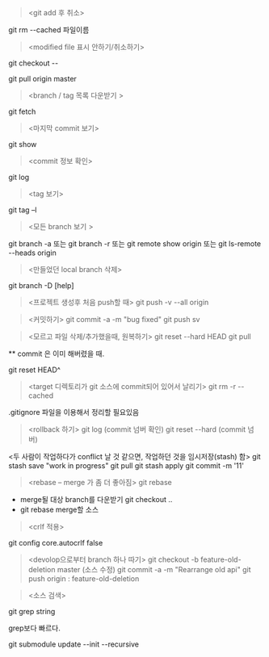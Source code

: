 > <git add 후 취소>

git rm --cached 파일이름


> <modified file 표시 안하기/취소하기>

git checkout -- <filename>

 
> <update>

git pull origin master 


> <branch / tag 목록 다운받기 >

git fetch
 

> <마지막 commit 보기>

git show


> <commit 정보 확인>

git log


> <tag 보기>

git tag –l


> <모든 branch 보기 >

git branch -a 또는 git branch -r 또는 git remote show origin 또는 git ls-remote --heads origin

 

> <만들었던 local branch 삭제>

git branch -D [help]

 

> <프로젝트 생성후 처음 push할 때> 
git push -v --all origin
 

> <커밋하기> 
git commit -a -m "bug fixed" 
git push sv

 

> <모르고 파일 삭제/추가했을때, 원복하기> 
git reset --hard HEAD 
git pull

** commit 은 이미 해버렸을 때.

git reset HEAD^ 

 

> <target 디렉토리가 git 소스에 commit되어 있어서 날리기> 
git rm -r --cached <your directory>

.gitignore 파일을 이용해서 정리할 필요있음


> <rollback 하기> 
git log 
   (commit 넘버 확인) 
git reset --hard (commit 넘버)


<두 사람이 작업하다가 conflict 날 것 같으면, 작업하던 것을 임시저장(stash) 함> 
git stash save "work in progress" 
git pull 
git stash apply 
git commit -m '11'

 

> <rebase – merge 가 좀 더 좋아짐>
git rebase 
- merge될 대상 branch를 다운받기 git checkout .. 
- git rebase merge할 소스

 

> <crlf 적용>

git config core.autocrlf false


 

> <devolop으로부터 branch 하나 따기> 
git checkout -b feature-old-deletion master
(소스 수정) 
git commit -a -m "Rearrange old api" 
git push origin : feature-old-deletion



> <소스 검색>

git grep string 

grep보다 빠르다. 



> <submodule>

git submodule update --init --recursive

